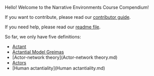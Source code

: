 Hello! Welcome to the Narrative Environments Course Compendium!

If you want to contribute, please read our [contributor guide](contributorGuide.md).

If you need help, please read our [readme file](README.md).

So far, we only have five definitions:

* [Actant](actant.md)
* [Actantial Model Greimas](Actantial-Model-Greimas.md)
* [Actor-network theory](Actor-network theory.md)
* [Actors](Actors.md)
* [Human actantiality](Human actantiality.md)
